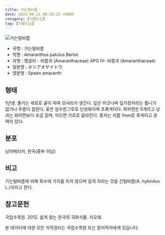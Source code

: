 ```yaml
---
title: 가는털비름
date: 2023-09-23 00:16:23 +0800
category: [식물도감]
tag: [식물도감]
---
```




![가는털비름](/fileUpload/plants/basic/Amaranthaceae/Amaranthus/1586/1586_1_th2.jpg)
- 국명 : 가는털비름
- 학명 : Amaranthus patulus Bertol.
- 과명 : 앵글러 - 비름과 (Amaranthaceae) APG Ⅳ- 비름과 (Amaranthaceae)
- 일본명 : ホソアオゲイトウ
- 영문명 : Speen amaranth


## 형태
1년생. 줄기는 세로로 골이 파여 모서리가 생긴다. 잎은 어긋나며 잎가장자리는 톱니가 없거나 주름이 접힌다. 꽃은 암수한그루로 단성화이며 초록색이다. 화피편은 5개이고 낭과는 화피편보다 조금 길며, 익으면 가로로 갈라진다. 종자는 지름 1mm로 흑색이고 광택이 있다.
## 분포
남아메리카, 한국(중부 이남)
## 비고
가는털비름에 비해 화수에 가지를 치지 않으며 길게 자라는 것을 긴털비름(A. hybridus L.)이라고 한다.
## 참고문헌
국립수목원. 2012. 쉽게 찾는 한국의 귀화식물. 지오북.






본 데이터에 대한 모든 저작권리는 국립수목원 또는 원저작자에게 있습니다.
